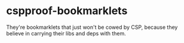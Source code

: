 # cspproof-bookmarklets
They're bookmarklets that just won't be cowed by CSP, because they believe in carrying their libs and deps with them. 

